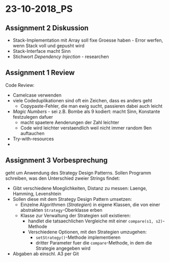 # 23-10-2018_PS

<!--TOC-->

## Assignment 2 Diskussion

* Stack-Implementation mit Array soll fixe Groesse haben - Error werfen, wenn Stack voll und gepusht wird
* Stack-Interface macht Sinn
* Stichwort *Dependency Injection* - researchen

## Assignment 1 Review

Code Review:

* Camelcase verwenden
* viele Codeduplikationen sind oft ein Zeichen, dass es anders geht
    * Copypaste-Fehler, die man ewig sucht, passieren dabei auch leicht
* *Magic Numbers* - sei z.B. Bombe als 9 kodiert: macht Sinn, Konstante festzulegen dafuer
    * macht spaetere Aenderungen der Zahl leichter
    * Code wird leichter verstaendlich weil nicht immer random 9en auftauchen
* Try-with-resources
* 

## Assignment 3 Vorbesprechung

geht um Anwendung des Strategy Design Patterns. Sollen Programm schreiben, was den Unterschied zweier Strings findet:

* Gibt verschiedene Moeglichkeiten, Distanz zu messen: Laenge, Hamming, Levenshtein
* Sollen diese mit dem Strategy Design Pattern umsetzen:
    * Einzelne Algorithmen (*Strategien*) in eigene Klassen, die von einer abstrakten ```Strategy```-Oberklasse erben
    * Klasse zur Verwaltung der Strategien soll existieren:
        * handlet die tatsaechlichen Vergleiche mit einer ```compare(s1, s2)```-Methode
        * Verschiedene Optionen, mit den Strategien umzugehen:
            * ```setStrategy()```-Methode implementieren
            * dritter Parameter fuer die ```compare```-Methode, in dem die Strategie angegeben wird
* Abgaben ab einschl. A3 per Git
